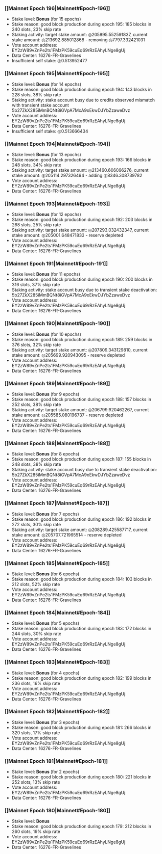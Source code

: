 ### [[Mainnet Epoch 196|Mainnet#Epoch-196]]
* Stake level: **Bonus** (for 15 epochs)
* Stake reason: good block production during epoch 195: 185 blocks in 240 slots, 23% skip rate
* Staking activity: target stake amount: ◎205895.552591837, current stake amount: ◎213692.885012868 - removing ◎7797.332421031
* Vote account address: EY2zW89vZnPe2ts1FMzPK59cuEq69rRzEAhyLNge8gUj
* Data Center: 16276-FR-Gravelines
* Insufficient self stake: ◎0.513952477
### [[Mainnet Epoch 195|Mainnet#Epoch-195]]
* Stake level: **Bonus** (for 14 epochs)
* Stake reason: good block production during epoch 194: 143 blocks in 228 slots, 38% skip rate
* Staking activity: stake account busy due to credits observed mismatch with transient stake account 5b27ZkX285iMmBQNt8iGVpA7McA9oEkwDJYbZzaweDvz
* Vote account address: EY2zW89vZnPe2ts1FMzPK59cuEq69rRzEAhyLNge8gUj
* Data Center: 16276-FR-Gravelines
* Insufficient self stake: ◎0.513666434
### [[Mainnet Epoch 194|Mainnet#Epoch-194]]
* Stake level: **Bonus** (for 13 epochs)
* Stake reason: good block production during epoch 193: 166 blocks in 248 slots, 34% skip rate
* Staking activity: target stake amount: ◎213460.606066276, current stake amount: ◎205114.297326494 - adding ◎8346.308739782
* Vote account address: EY2zW89vZnPe2ts1FMzPK59cuEq69rRzEAhyLNge8gUj
* Data Center: 16276-FR-Gravelines
### [[Mainnet Epoch 193|Mainnet#Epoch-193]]
* Stake level: **Bonus** (for 12 epochs)
* Stake reason: good block production during epoch 192: 203 blocks in 268 slots, 25% skip rate
* Staking activity: target stake amount: ◎207293.032432347, current stake amount: ◎205001.648471833 - reserve depleted
* Vote account address: EY2zW89vZnPe2ts1FMzPK59cuEq69rRzEAhyLNge8gUj
* Data Center: 16276-FR-Gravelines
### [[Mainnet Epoch 191|Mainnet#Epoch-191]]
* Stake level: **Bonus** (for 11 epochs)
* Stake reason: good block production during epoch 190: 200 blocks in 316 slots, 37% skip rate
* Staking activity: stake account busy due to transient stake deactivation: 5b27ZkX285iMmBQNt8iGVpA7McA9oEkwDJYbZzaweDvz
* Vote account address: EY2zW89vZnPe2ts1FMzPK59cuEq69rRzEAhyLNge8gUj
* Data Center: 16276-FR-Gravelines
### [[Mainnet Epoch 190|Mainnet#Epoch-190]]
* Stake level: **Bonus** (for 10 epochs)
* Stake reason: good block production during epoch 189: 259 blocks in 376 slots, 32% skip rate
* Staking activity: target stake amount: ◎207809.343129810, current stake amount: ◎205699.920943095 - reserve depleted
* Vote account address: EY2zW89vZnPe2ts1FMzPK59cuEq69rRzEAhyLNge8gUj
* Data Center: 16276-FR-Gravelines
### [[Mainnet Epoch 189|Mainnet#Epoch-189]]
* Stake level: **Bonus** (for 9 epochs)
* Stake reason: good block production during epoch 188: 157 blocks in 252 slots, 38% skip rate
* Staking activity: target stake amount: ◎206799.920462267, current stake amount: ◎205585.080196737 - reserve depleted
* Vote account address: EY2zW89vZnPe2ts1FMzPK59cuEq69rRzEAhyLNge8gUj
* Data Center: 16276-FR-Gravelines
### [[Mainnet Epoch 188|Mainnet#Epoch-188]]
* Stake level: **Bonus** (for 8 epochs)
* Stake reason: good block production during epoch 187: 155 blocks in 248 slots, 38% skip rate
* Staking activity: stake account busy due to transient stake deactivation: 5b27ZkX285iMmBQNt8iGVpA7McA9oEkwDJYbZzaweDvz
* Vote account address: EY2zW89vZnPe2ts1FMzPK59cuEq69rRzEAhyLNge8gUj
* Data Center: 16276-FR-Gravelines
### [[Mainnet Epoch 187|Mainnet#Epoch-187]]
* Stake level: **Bonus** (for 7 epochs)
* Stake reason: good block production during epoch 186: 192 blocks in 272 slots, 30% skip rate
* Staking activity: target stake amount: ◎208289.425587717, current stake amount: ◎205707.721965514 - reserve depleted
* Vote account address: EY2zW89vZnPe2ts1FMzPK59cuEq69rRzEAhyLNge8gUj
* Data Center: 16276-FR-Gravelines
### [[Mainnet Epoch 185|Mainnet#Epoch-185]]
* Stake level: **Bonus** (for 6 epochs)
* Stake reason: good block production during epoch 184: 103 blocks in 212 slots, 52% skip rate
* Vote account address: EY2zW89vZnPe2ts1FMzPK59cuEq69rRzEAhyLNge8gUj
* Data Center: 16276-FR-Gravelines
### [[Mainnet Epoch 184|Mainnet#Epoch-184]]
* Stake level: **Bonus** (for 5 epochs)
* Stake reason: good block production during epoch 183: 172 blocks in 244 slots, 30% skip rate
* Vote account address: EY2zW89vZnPe2ts1FMzPK59cuEq69rRzEAhyLNge8gUj
* Data Center: 16276-FR-Gravelines
### [[Mainnet Epoch 183|Mainnet#Epoch-183]]
* Stake level: **Bonus** (for 4 epochs)
* Stake reason: good block production during epoch 182: 199 blocks in 236 slots, 16% skip rate
* Vote account address: EY2zW89vZnPe2ts1FMzPK59cuEq69rRzEAhyLNge8gUj
* Data Center: 16276-FR-Gravelines
### [[Mainnet Epoch 182|Mainnet#Epoch-182]]
* Stake level: **Bonus** (for 3 epochs)
* Stake reason: good block production during epoch 181: 266 blocks in 320 slots, 17% skip rate
* Vote account address: EY2zW89vZnPe2ts1FMzPK59cuEq69rRzEAhyLNge8gUj
* Data Center: 16276-FR-Gravelines
### [[Mainnet Epoch 181|Mainnet#Epoch-181]]
* Stake level: **Bonus** (for 2 epochs)
* Stake reason: good block production during epoch 180: 221 blocks in 252 slots, 13% skip rate
* Vote account address: EY2zW89vZnPe2ts1FMzPK59cuEq69rRzEAhyLNge8gUj
* Data Center: 16276-FR-Gravelines
### [[Mainnet Epoch 180|Mainnet#Epoch-180]]
* Stake level: **Bonus**
* Stake reason: good block production during epoch 179: 212 blocks in 260 slots, 19% skip rate
* Vote account address: EY2zW89vZnPe2ts1FMzPK59cuEq69rRzEAhyLNge8gUj
* Data Center: 16276-FR-Gravelines